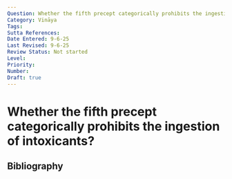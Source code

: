 ```yaml
---
Question: Whether the fifth precept categorically prohibits the ingestion of intoxicants?
Category: Vināya
Tags: 
Sutta References: 
Date Entered: 9-6-25
Last Revised: 9-6-25
Review Status: Not started
Level: 
Priority: 
Number: 
Draft: true
---
```


# Whether the fifth precept categorically prohibits the ingestion of intoxicants?

## Bibliography

<!-- 

Notes:



-->